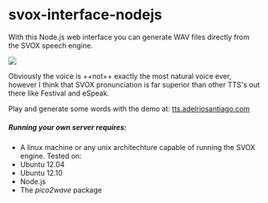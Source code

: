 # svox-interface-nodejs

With this Node.js web interface you can generate WAV files directly from the SVOX speech engine.

![](http://adelriosantiago.com/articles/images/tts-final.png)

Obviously the voice is ++not++ exactly the most natural voice ever, however I think that SVOX pronunciation is far superior than other TTS's out there like Festival and eSpeak.

Play and generate some words with the demo at: [tts.adelriosantiago.com](http://tts.adelriosantiago.com)

##### Running your own server requires:

 - A linux machine or any unix architechture capable of running the SVOX engine.
 Tested on:
  - Ubuntu 12.04
  - Ubuntu 12.10
 - Node.js
 - The *pico2wave* package





